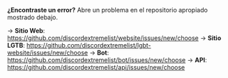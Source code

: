 **¿Encontraste un error?** Abre un problema en el repositorio apropiado mostrado debajo.

-> **Sitio Web**: <https://github.com/discordextremelist/website/issues/new/choose> -> **Sitio LGTB**: <https://github.com/discordextremelist/lgbt-website/issues/new/choose> -> **Bot**: <https://github.com/discordextremelist/bot/issues/new/choose> -> **API**: <https://github.com/discordextremelist/api/issues/new/choose>